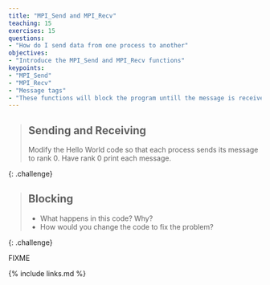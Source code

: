 ```yaml
---
title: "MPI_Send and MPI_Recv"
teaching: 15
exercises: 15
questions:
- "How do I send data from one process to another"
objectives:
- "Introduce the MPI_Send and MPI_Recv functions"
keypoints:
- "MPI_Send"
- "MPI_Recv"
- "Message tags"
- "These functions will block the program untill the message is received"
---
```


> ## Sending and Receiving
>
> Modify the Hello World code so that each process sends its
> message to rank 0. Have rank 0 print each message.
>
{: .challenge}

> ## Blocking
>
> - What happens in this code? Why?
> - How would you change the code to fix the problem?
>
{: .challenge}

FIXME

{% include links.md %}

